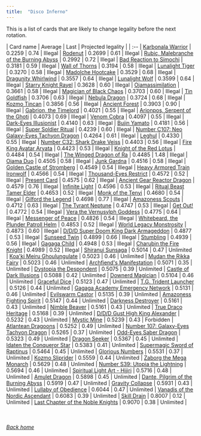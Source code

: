 ```yaml
---
title:  "Disco Inferno"
---
```


This is a list of cards that are likely to change legality before the next rotation.

| Card name | Average | Last | Projected legality |
| :-- |
[Karbonala Warrior](https://db.ygoprodeck.com/card/?search=Karbonala%20Warrior) | 0.2259 | 0.74 | Illegal |
[Rodenut](https://db.ygoprodeck.com/card/?search=Rodenut) | 0.2699 | 0.61 | Illegal |
[Rubic, Malebranche of the Burning Abyss](https://db.ygoprodeck.com/card/?search=Rubic,%20Malebranche%20of%20the%20Burning%20Abyss) | 0.2992 | 0.72 | Illegal |
[Bad Reaction to Simochi](https://db.ygoprodeck.com/card/?search=Bad%20Reaction%20to%20Simochi) | 0.3181 | 0.59 | Illegal |
[Wall of Thorns](https://db.ygoprodeck.com/card/?search=Wall%20of%20Thorns) | 0.3194 | 0.58 | Illegal |
[Lunalight Tiger](https://db.ygoprodeck.com/card/?search=Lunalight%20Tiger) | 0.3270 | 0.58 | Illegal |
[Madolche Hootcake](https://db.ygoprodeck.com/card/?search=Madolche%20Hootcake) | 0.3529 | 0.68 | Illegal |
[Dragunity Whirlwind](https://db.ygoprodeck.com/card/?search=Dragunity%20Whirlwind) | 0.3557 | 0.64 | Illegal |
[Lunalight Wolf](https://db.ygoprodeck.com/card/?search=Lunalight%20Wolf) | 0.3599 | 0.64 | Illegal |
[Starry Knight Rayel](https://db.ygoprodeck.com/card/?search=Starry%20Knight%20Rayel) | 0.3628 | 0.60 | Illegal |
[Ojamassimilation](https://db.ygoprodeck.com/card/?search=Ojamassimilation) | 0.3661 | 0.58 | Illegal |
[Magician of Black Chaos](https://db.ygoprodeck.com/card/?search=Magician%20of%20Black%20Chaos) | 0.3703 | 0.60 | Illegal |
[Tin Goldfish](https://db.ygoprodeck.com/card/?search=Tin%20Goldfish) | 0.3706 | 0.63 | Illegal |
[Nebula Dragon](https://db.ygoprodeck.com/card/?search=Nebula%20Dragon) | 0.3724 | 0.68 | Illegal |
[Kozmo Tincan](https://db.ygoprodeck.com/card/?search=Kozmo%20Tincan) | 0.3856 | 0.56 | Illegal |
[Ancient Forest](https://db.ygoprodeck.com/card/?search=Ancient%20Forest) | 0.3903 | 0.90 | Illegal |
[Gabrion, the Timelord](https://db.ygoprodeck.com/card/?search=Gabrion,%20the%20Timelord) | 0.4021 | 0.55 | Illegal |
[Arionpos, Serpent of the Ghoti](https://db.ygoprodeck.com/card/?search=Arionpos,%20Serpent%20of%20the%20Ghoti) | 0.4073 | 0.69 | Illegal |
[Venom Cobra](https://db.ygoprodeck.com/card/?search=Venom%20Cobra) | 0.4097 | 0.55 | Illegal |
[Dark-Eyes Illusionist](https://db.ygoprodeck.com/card/?search=Dark-Eyes%20Illusionist) | 0.4140 | 0.63 | Illegal |
[Bujin Yamato](https://db.ygoprodeck.com/card/?search=Bujin%20Yamato) | 0.4181 | 0.56 | Illegal |
[Super Soldier Ritual](https://db.ygoprodeck.com/card/?search=Super%20Soldier%20Ritual) | 0.4239 | 0.60 | Illegal |
[Number C107: Neo Galaxy-Eyes Tachyon Dragon](https://db.ygoprodeck.com/card/?search=Number%20C107:%20Neo%20Galaxy-Eyes%20Tachyon%20Dragon) | 0.4264 | 0.61 | Illegal |
[Leghul](https://db.ygoprodeck.com/card/?search=Leghul) | 0.4330 | 0.55 | Illegal |
[Number C32: Shark Drake Veiss](https://db.ygoprodeck.com/card/?search=Number%20C32:%20Shark%20Drake%20Veiss) | 0.4403 | 0.56 | Illegal |
[Fire King Avatar Arvata](https://db.ygoprodeck.com/card/?search=Fire%20King%20Avatar%20Arvata) | 0.4423 | 0.53 | Illegal |
[Knight of the Red Lotus](https://db.ygoprodeck.com/card/?search=Knight%20of%20the%20Red%20Lotus) | 0.4484 | 0.54 | Illegal |
[The Winged Dragon of Ra](https://db.ygoprodeck.com/card/?search=The%20Winged%20Dragon%20of%20Ra) | 0.4485 | 1.48 | Illegal |
[Ojama Duo](https://db.ygoprodeck.com/card/?search=Ojama%20Duo) | 0.4505 | 0.58 | Illegal |
[Junk Gardna](https://db.ygoprodeck.com/card/?search=Junk%20Gardna) | 0.4516 | 0.58 | Illegal |
[Golden Castle of Stromberg](https://db.ygoprodeck.com/card/?search=Golden%20Castle%20of%20Stromberg) | 0.4549 | 0.54 | Illegal |
[Heavy Armored Train Ironwolf](https://db.ygoprodeck.com/card/?search=Heavy%20Armored%20Train%20Ironwolf) | 0.4566 | 0.54 | Illegal |
[Thousand-Eyes Restrict](https://db.ygoprodeck.com/card/?search=Thousand-Eyes%20Restrict) | 0.4572 | 0.52 | Illegal |
[Present Card](https://db.ygoprodeck.com/card/?search=Present%20Card) | 0.4575 | 0.62 | Illegal |
[Ancient Gear Reactor Dragon](https://db.ygoprodeck.com/card/?search=Ancient%20Gear%20Reactor%20Dragon) | 0.4579 | 0.76 | Illegal |
[Infinite Light](https://db.ygoprodeck.com/card/?search=Infinite%20Light) | 0.4596 | 0.53 | Illegal |
[Ritual Beast Tamer Elder](https://db.ygoprodeck.com/card/?search=Ritual%20Beast%20Tamer%20Elder) | 0.4653 | 0.52 | Illegal |
[Monk of the Tenyi](https://db.ygoprodeck.com/card/?search=Monk%20of%20the%20Tenyi) | 0.4680 | 0.54 | Illegal |
[Gilford the Legend](https://db.ygoprodeck.com/card/?search=Gilford%20the%20Legend) | 0.4698 | 0.77 | Illegal |
[Amazoness Scouts](https://db.ygoprodeck.com/card/?search=Amazoness%20Scouts) | 0.4712 | 0.63 | Illegal |
[The Tyrant Neptune](https://db.ygoprodeck.com/card/?search=The%20Tyrant%20Neptune) | 0.4747 | 0.53 | Illegal |
[Get Out!](https://db.ygoprodeck.com/card/?search=Get%20Out!) | 0.4772 | 0.54 | Illegal |
[Vera the Vernusylph Goddess](https://db.ygoprodeck.com/card/?search=Vera%20the%20Vernusylph%20Goddess) | 0.4775 | 0.64 | Illegal |
[Messenger of Peace](https://db.ygoprodeck.com/card/?search=Messenger%20of%20Peace) | 0.4826 | 0.54 | Illegal |
[Whitebeard, the Plunder Patroll Helm](https://db.ygoprodeck.com/card/?search=Whitebeard,%20the%20Plunder%20Patroll%20Helm) | 0.4853 | 0.52 | Illegal |
[World Legacy Monstrosity](https://db.ygoprodeck.com/card/?search=World%20Legacy%20Monstrosity) | 0.4873 | 0.60 | Illegal |
[D/D/D Super Doom King Dark Armageddon](https://db.ygoprodeck.com/card/?search=D/D/D%20Super%20Doom%20King%20Dark%20Armageddon) | 0.4877 | 0.53 | Illegal |
[Sunseed Twin](https://db.ygoprodeck.com/card/?search=Sunseed%20Twin) | 0.4899 | 0.66 | Illegal |
[Stumbling](https://db.ygoprodeck.com/card/?search=Stumbling) | 0.4939 | 0.56 | Illegal |
[Gagaga Child](https://db.ygoprodeck.com/card/?search=Gagaga%20Child) | 0.4948 | 0.53 | Illegal |
[Charubin the Fire Knight](https://db.ygoprodeck.com/card/?search=Charubin%20the%20Fire%20Knight) | 0.4989 | 0.52 | Illegal |
[Shiranui Sunsaga](https://db.ygoprodeck.com/card/?search=Shiranui%20Sunsaga) | 0.5014 | 0.47 | Unlimited |
[Koa'ki Meiru Ghoulungulate](https://db.ygoprodeck.com/card/?search=Koa'ki%20Meiru%20Ghoulungulate) | 0.5023 | 0.46 | Unlimited |
[Mudan the Rikka Fairy](https://db.ygoprodeck.com/card/?search=Mudan%20the%20Rikka%20Fairy) | 0.5023 | 0.46 | Unlimited |
[Archfiend's Manifestation](https://db.ygoprodeck.com/card/?search=Archfiend's%20Manifestation) | 0.5071 | 0.35 | Unlimited |
[Dystopia the Despondent](https://db.ygoprodeck.com/card/?search=Dystopia%20the%20Despondent) | 0.5075 | 0.39 | Unlimited |
[Castle of Dark Illusions](https://db.ygoprodeck.com/card/?search=Castle%20of%20Dark%20Illusions) | 0.5088 | 0.42 | Unlimited |
[Downerd Magician](https://db.ygoprodeck.com/card/?search=Downerd%20Magician) | 0.5104 | 0.46 | Unlimited |
[Graceful Dice](https://db.ygoprodeck.com/card/?search=Graceful%20Dice) | 0.5123 | 0.47 | Unlimited |
[T.G. Trident Launcher](https://db.ygoprodeck.com/card/?search=T.G.%20Trident%20Launcher) | 0.5126 | 0.44 | Unlimited |
[Gagaga Academy Emergency Network](https://db.ygoprodeck.com/card/?search=Gagaga%20Academy%20Emergency%20Network) | 0.5131 | 0.46 | Unlimited |
[Evilswarm Castor](https://db.ygoprodeck.com/card/?search=Evilswarm%20Castor) | 0.5135 | 0.39 | Unlimited |
[Amazoness Fighting Spirit](https://db.ygoprodeck.com/card/?search=Amazoness%20Fighting%20Spirit) | 0.5147 | 0.44 | Unlimited |
[Darkness Destroyer](https://db.ygoprodeck.com/card/?search=Darkness%20Destroyer) | 0.5161 | 0.43 | Unlimited |
[Nimble Beaver](https://db.ygoprodeck.com/card/?search=Nimble%20Beaver) | 0.5161 | 0.43 | Unlimited |
[True Draco Heritage](https://db.ygoprodeck.com/card/?search=True%20Draco%20Heritage) | 0.5168 | 0.39 | Unlimited |
[D/D/D Gust High King Alexander](https://db.ygoprodeck.com/card/?search=D/D/D%20Gust%20High%20King%20Alexander) | 0.5232 | 0.43 | Unlimited |
[Mystic Mine](https://db.ygoprodeck.com/card/?search=Mystic%20Mine) | 0.5239 | 0.43 | Forbidden |
[Atlantean Dragoons](https://db.ygoprodeck.com/card/?search=Atlantean%20Dragoons) | 0.5252 | 0.49 | Unlimited |
[Number 107: Galaxy-Eyes Tachyon Dragon](https://db.ygoprodeck.com/card/?search=Number%20107:%20Galaxy-Eyes%20Tachyon%20Dragon) | 0.5265 | 0.37 | Unlimited |
[Odd-Eyes Saber Dragon](https://db.ygoprodeck.com/card/?search=Odd-Eyes%20Saber%20Dragon) | 0.5323 | 0.49 | Unlimited |
[Dragon Seeker](https://db.ygoprodeck.com/card/?search=Dragon%20Seeker) | 0.5367 | 0.45 | Unlimited |
[Idaten the Conqueror Star](https://db.ygoprodeck.com/card/?search=Idaten%20the%20Conqueror%20Star) | 0.5383 | 0.41 | Unlimited |
[Supermagic Sword of Raptinus](https://db.ygoprodeck.com/card/?search=Supermagic%20Sword%20of%20Raptinus) | 0.5464 | 0.45 | Unlimited |
[Glorious Numbers](https://db.ygoprodeck.com/card/?search=Glorious%20Numbers) | 0.5531 | 0.37 | Unlimited |
[Kozmo Sliprider](https://db.ygoprodeck.com/card/?search=Kozmo%20Sliprider) | 0.5559 | 0.44 | Unlimited |
[Zaborg the Mega Monarch](https://db.ygoprodeck.com/card/?search=Zaborg%20the%20Mega%20Monarch) | 0.5629 | 0.48 | Unlimited |
[Number S39: Utopia the Lightning](https://db.ygoprodeck.com/card/?search=Number%20S39:%20Utopia%20the%20Lightning) | 0.5694 | 0.46 | Unlimited |
[Spiritual Light Art - Hijiri](https://db.ygoprodeck.com/card/?search=Spiritual%20Light%20Art%20-%20Hijiri) | 0.5716 | 0.48 | Unlimited |
[Amulet Dragon](https://db.ygoprodeck.com/card/?search=Amulet%20Dragon) | 0.5898 | 0.45 | Unlimited |
[Dante, Pilgrim of the Burning Abyss](https://db.ygoprodeck.com/card/?search=Dante,%20Pilgrim%20of%20the%20Burning%20Abyss) | 0.5919 | 0.47 | Unlimited |
[Gravity Collapse](https://db.ygoprodeck.com/card/?search=Gravity%20Collapse) | 0.5931 | 0.43 | Unlimited |
[Lullaby of Obedience](https://db.ygoprodeck.com/card/?search=Lullaby%20of%20Obedience) | 0.6044 | 0.47 | Unlimited |
[Vanadis of the Nordic Ascendant](https://db.ygoprodeck.com/card/?search=Vanadis%20of%20the%20Nordic%20Ascendant) | 0.6083 | 0.39 | Unlimited |
[Skill Drain](https://db.ygoprodeck.com/card/?search=Skill%20Drain) | 0.8007 | 0.12 | Unlimited |
[Last Chapter of the Noble Knights](https://db.ygoprodeck.com/card/?search=Last%20Chapter%20of%20the%20Noble%20Knights) | 0.9070 | 0.38 | Unlimited |

<br>

###### [Back home](index)